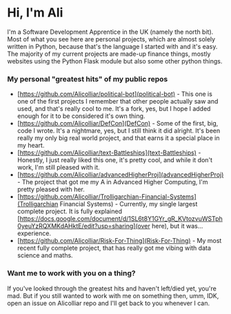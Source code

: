 # Hi, I'm Ali

I'm a Software Development Apprentice in the UK (namely the north bit). Most of what you see here are personal projects, which are almost solely written in Python, because that's the language I started with and it's easy. The majority of my current projects are made-up finance things, mostly websites using the Python Flask module but also some other python things.

### My personal "greatest hits" of my public repos
- [https://github.com/Alicolliar/political-bot](political-bot) - This one is one of the first projects I remember that other people actually saw and used, and that's really cool to me. It's a fork, yes, but I hope I added enough for it to be considered it's own thing.
- [https://github.com/Alicolliar/DefCon](DefCon) - Some of the first, big, code I wrote. It's a nightmare, yes, but I still think it did alright. It's been really my only big real world project, and that earns it a special place in my heart.
- [https://github.com/Alicolliar/text-Battleships](text-Battleships) - Honestly, I just really liked this one, it's pretty cool, and while it don't work, I'm still pleased with it.
- [https://github.com/Alicolliar/advancedHigherProj](advancedHigherProj) - The project that got me my A in Advanced Higher Computing, I'm pretty pleased with her.
- [https://github.com/Alicolliar/Trolligarchian-Financial-Systems](Trolligarchian Financial Systems) - Currently, my single largest complete project. It is fully explained [https://docs.google.com/document/d/1SL6t8Y1GYr_gR_KVtozvuWSTph0yeuYzRQXMKdAHktE/edit?usp=sharing](over here), but it was... experience.
- [https://github.com/Alicolliar/Risk-For-Thing](Risk-For-Thing) - My most recent fully complete project, that has really got me vibing with data science and maths.

### Want me to work with you on a thing?
If you've looked through the greatest hits and haven't left/died yet, you're mad. But if you still wanted to work with me on something then, umm, IDK, open an issue on Alicolliar repo and I'll get back to you whenever I can.

